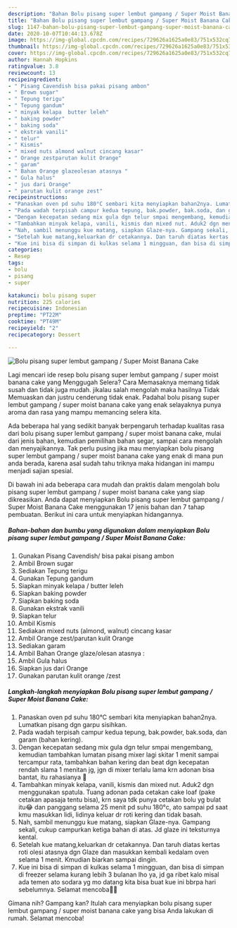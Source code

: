 ```yaml
---
description: "Bahan Bolu pisang super lembut gampang / Super Moist Banana Cake | Resep Bumbu Bolu pisang super lembut gampang / Super Moist Banana Cake Yang Bikin Ngiler"
title: "Bahan Bolu pisang super lembut gampang / Super Moist Banana Cake | Resep Bumbu Bolu pisang super lembut gampang / Super Moist Banana Cake Yang Bikin Ngiler"
slug: 1147-bahan-bolu-pisang-super-lembut-gampang-super-moist-banana-cake-resep-bumbu-bolu-pisang-super-lembut-gampang-super-moist-banana-cake-yang-bikin-ngiler
date: 2020-10-07T10:44:13.678Z
image: https://img-global.cpcdn.com/recipes/729626a1625a0e83/751x532cq70/bolu-pisang-super-lembut-gampang-super-moist-banana-cake-foto-resep-utama.jpg
thumbnail: https://img-global.cpcdn.com/recipes/729626a1625a0e83/751x532cq70/bolu-pisang-super-lembut-gampang-super-moist-banana-cake-foto-resep-utama.jpg
cover: https://img-global.cpcdn.com/recipes/729626a1625a0e83/751x532cq70/bolu-pisang-super-lembut-gampang-super-moist-banana-cake-foto-resep-utama.jpg
author: Hannah Hopkins
ratingvalue: 3.8
reviewcount: 13
recipeingredient:
- " Pisang Cavendish bisa pakai pisang ambon"
- " Brown sugar"
- " Tepung terigu"
- " Tepung gandum"
- " minyak kelapa  butter leleh"
- " baking powder"
- " baking soda"
- " ekstrak vanili"
- " telur"
- " Kismis"
- " mixed nuts almond walnut cincang kasar"
- " Orange zestparutan kulit Orange"
- " garam"
- " Bahan Orange glazeolesan atasnya "
- " Gula halus"
- " jus dari Orange"
- " parutan kulit orange zest"
recipeinstructions:
- "Panaskan oven pd suhu 180°C sembari kita menyiapkan bahan2nya. Lumatkan pisang dgn garpu sisihkan."
- "Pada wadah terpisah campur kedua tepung, bak.powder, bak.soda, dan garam (bahan kering)."
- "Dengan kecepatan sedang mix gula dgn telur smpai mengembang, kemudian tambahkan lumatan pisang mixer lagi skitar 1 menit sampai tercampur rata, tambahkan bahan kering dan beat dgn kecepatan rendah slama 1 menitan jg, jgn di mixer terlalu lama krn adonan bisa bantat, itu rahasianya 🤗"
- "Tambahkan minyak kelapa, vanili, kismis dan mixed nut. Aduk2 dgn menggunakan spatula. Tuang adonan pada cetakan cake loaf (pake cetakan apasaja tentu bisa), krn saya tdk punya cetakan bolu yg bulat itu😂 dan panggang selama 25 menit pd suhu 180°c, ato sampai pd saat kmu masukkan lidi, lidinya keluar dr roti kering dan tidak basah."
- "Nah, sambil menunggu kue matang, siapkan Glaze-nya. Gampang sekali, cukup campurkan ketiga bahan di atas. Jd glaze ini teksturnya kental."
- "Setelah kue matang,keluarkan dr cetakannya. Dan taruh diatas kertas roti olesi atasnya dgn Glaze dan masukkan kembali kedalam oven selama 1 menit. Kmudian biarkan sampai dingin."
- "Kue ini bisa di simpan di kulkas selama 1 mingguan, dan bisa di simpan di freezer selama kurang lebih 3 bulanan lho ya, jd ga ribet kalo misal ada temen ato sodara yg mo datang kita bisa buat kue ini bbrpa hari sebelumnya. Selamat mencoba🤗🤗"
categories:
- Resep
tags:
- bolu
- pisang
- super

katakunci: bolu pisang super 
nutrition: 225 calories
recipecuisine: Indonesian
preptime: "PT22M"
cooktime: "PT49M"
recipeyield: "2"
recipecategory: Dessert

---
```



![Bolu pisang super lembut gampang / Super Moist Banana Cake](https://img-global.cpcdn.com/recipes/729626a1625a0e83/751x532cq70/bolu-pisang-super-lembut-gampang-super-moist-banana-cake-foto-resep-utama.jpg)

Lagi mencari ide resep bolu pisang super lembut gampang / super moist banana cake yang Menggugah Selera? Cara Memasaknya memang tidak susah dan tidak juga mudah. jikalau salah mengolah maka hasilnya Tidak Memuaskan dan justru cenderung tidak enak. Padahal bolu pisang super lembut gampang / super moist banana cake yang enak selayaknya punya aroma dan rasa yang mampu memancing selera kita.

Ada beberapa hal yang sedikit banyak berpengaruh terhadap kualitas rasa dari bolu pisang super lembut gampang / super moist banana cake, mulai dari jenis bahan, kemudian pemilihan bahan segar, sampai cara mengolah dan menyajikannya. Tak perlu pusing jika mau menyiapkan bolu pisang super lembut gampang / super moist banana cake yang enak di mana pun anda berada, karena asal sudah tahu triknya maka hidangan ini mampu menjadi sajian spesial.




Di bawah ini ada beberapa cara mudah dan praktis dalam mengolah bolu pisang super lembut gampang / super moist banana cake yang siap dikreasikan. Anda dapat menyiapkan Bolu pisang super lembut gampang / Super Moist Banana Cake menggunakan 17 jenis bahan dan 7 tahap pembuatan. Berikut ini cara untuk menyiapkan hidangannya.

<!--inarticleads1-->

##### Bahan-bahan dan bumbu yang digunakan dalam menyiapkan Bolu pisang super lembut gampang / Super Moist Banana Cake:

1. Gunakan  Pisang Cavendish/ bisa pakai pisang ambon
1. Ambil  Brown sugar
1. Sediakan  Tepung terigu
1. Gunakan  Tepung gandum
1. Siapkan  minyak kelapa / butter leleh
1. Siapkan  baking powder
1. Siapkan  baking soda
1. Gunakan  ekstrak vanili
1. Siapkan  telur
1. Ambil  Kismis
1. Sediakan  mixed nuts (almond, walnut) cincang kasar
1. Ambil  Orange zest/parutan kulit Orange
1. Sediakan  garam
1. Ambil  Bahan Orange glaze/olesan atasnya :
1. Ambil  Gula halus
1. Siapkan  jus dari Orange
1. Gunakan  parutan kulit orange /zest




<!--inarticleads2-->

##### Langkah-langkah menyiapkan Bolu pisang super lembut gampang / Super Moist Banana Cake:

1. Panaskan oven pd suhu 180°C sembari kita menyiapkan bahan2nya. Lumatkan pisang dgn garpu sisihkan.
1. Pada wadah terpisah campur kedua tepung, bak.powder, bak.soda, dan garam (bahan kering).
1. Dengan kecepatan sedang mix gula dgn telur smpai mengembang, kemudian tambahkan lumatan pisang mixer lagi skitar 1 menit sampai tercampur rata, tambahkan bahan kering dan beat dgn kecepatan rendah slama 1 menitan jg, jgn di mixer terlalu lama krn adonan bisa bantat, itu rahasianya 🤗
1. Tambahkan minyak kelapa, vanili, kismis dan mixed nut. Aduk2 dgn menggunakan spatula. Tuang adonan pada cetakan cake loaf (pake cetakan apasaja tentu bisa), krn saya tdk punya cetakan bolu yg bulat itu😂 dan panggang selama 25 menit pd suhu 180°c, ato sampai pd saat kmu masukkan lidi, lidinya keluar dr roti kering dan tidak basah.
1. Nah, sambil menunggu kue matang, siapkan Glaze-nya. Gampang sekali, cukup campurkan ketiga bahan di atas. Jd glaze ini teksturnya kental.
1. Setelah kue matang,keluarkan dr cetakannya. Dan taruh diatas kertas roti olesi atasnya dgn Glaze dan masukkan kembali kedalam oven selama 1 menit. Kmudian biarkan sampai dingin.
1. Kue ini bisa di simpan di kulkas selama 1 mingguan, dan bisa di simpan di freezer selama kurang lebih 3 bulanan lho ya, jd ga ribet kalo misal ada temen ato sodara yg mo datang kita bisa buat kue ini bbrpa hari sebelumnya. Selamat mencoba🤗🤗




Gimana nih? Gampang kan? Itulah cara menyiapkan bolu pisang super lembut gampang / super moist banana cake yang bisa Anda lakukan di rumah. Selamat mencoba!
